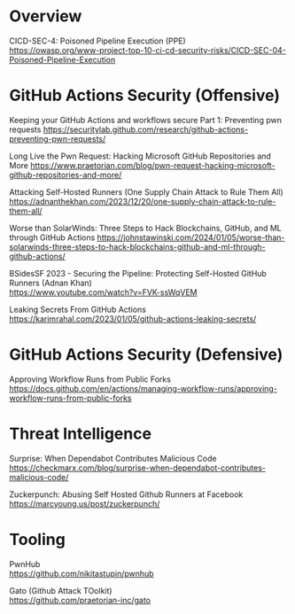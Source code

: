 # Overview

CICD-SEC-4: Poisoned Pipeline Execution (PPE) \
https://owasp.org/www-project-top-10-ci-cd-security-risks/CICD-SEC-04-Poisoned-Pipeline-Execution

# GitHub Actions Security (Offensive)

Keeping your GitHub Actions and workflows secure Part 1: Preventing pwn requests
https://securitylab.github.com/research/github-actions-preventing-pwn-requests/

Long Live the Pwn Request: Hacking Microsoft GitHub Repositories and More
https://www.praetorian.com/blog/pwn-request-hacking-microsoft-github-repositories-and-more/

Attacking Self-Hosted Runners (One Supply Chain Attack to Rule Them All)
https://adnanthekhan.com/2023/12/20/one-supply-chain-attack-to-rule-them-all/

Worse than SolarWinds: Three Steps to Hack Blockchains, GitHub, and ML through GitHub Actions
https://johnstawinski.com/2024/01/05/worse-than-solarwinds-three-steps-to-hack-blockchains-github-and-ml-through-github-actions/

BSidesSF 2023 - Securing the Pipeline: Protecting Self-Hosted GitHub Runners (Adnan Khan) \
https://www.youtube.com/watch?v=FVK-ssWqVEM

Leaking Secrets From GitHub Actions \
https://karimrahal.com/2023/01/05/github-actions-leaking-secrets/

# GitHub Actions Security (Defensive)

Approving Workflow Runs from Public Forks \
https://docs.github.com/en/actions/managing-workflow-runs/approving-workflow-runs-from-public-forks

# Threat Intelligence

Surprise: When Dependabot Contributes Malicious Code \
https://checkmarx.com/blog/surprise-when-dependabot-contributes-malicious-code/

Zuckerpunch: Abusing Self Hosted Github Runners at Facebook \
https://marcyoung.us/post/zuckerpunch/

# Tooling

PwnHub \
https://github.com/nikitastupin/pwnhub

Gato (Github Attack TOolkit) \
https://github.com/praetorian-inc/gato

